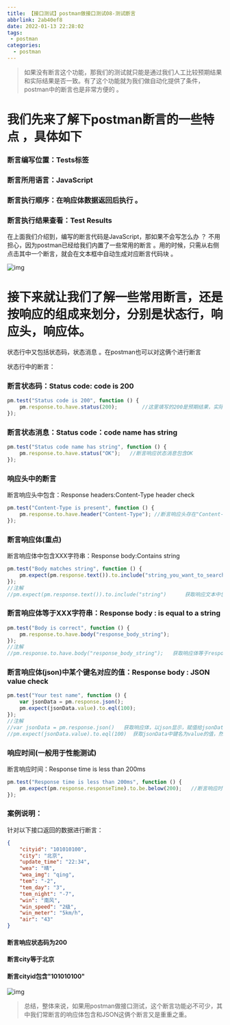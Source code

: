```yaml
---
title: 【接口测试】postman做接口测试08-测试断言
abbrlink: 2ab40ef8
date: 2022-01-13 22:28:02
tags:
 - postman
categories:
  - postman
---
```


> 如果没有断言这个功能，那我们的测试就只能是通过我们人工比较预期结果和实际结果是否一致。有了这个功能就为我们做自动化提供了条件，postman中的断言也是非常方便的 。

# 我们先来了解下postman断言的一些特点 ，具体如下

### 断言编写位置：Tests标签

### 断言所用语言：JavaScript

### 断言执行顺序：在响应体数据返回后执行 。

### 断言执行结果查看：Test Results

在上面我们介绍到，编写的断言代码是JavaScript，那如果不会写怎么办 ？ 不用担心，因为postman已经给我们内置了一些常用的断言 。用的时候，只需从右侧点击其中一个断言，就会在文本框中自动生成对应断言代码块 。

 ![img](https://gitee.com/XuePengJu/PictureDependency/raw/main/blog/ArticlePictures/postman/08-001.png) 

# 接下来就让我们了解一些常用断言，还是按响应的组成来划分，分别是状态行，响应头，响应体。

状态行中又包括状态码，状态消息 。在postman也可以对这俩个进行断言

状态行中的断言：

### 断言状态码：Status code: code is 200

```javascript
pm.test("Status code is 200", function () {
    pm.response.to.have.status(200);		//这里填写的200是预期结果，实际结果是请求返回结果
});
```
### 断言状态消息：Status code：code name has string

```javascript
pm.test("Status code name has string", function () {
    pm.response.to.have.status("OK");	//断言响应状态消息包含OK
});
```
### 响应头中的断言

断言响应头中包含：Response headers:Content-Type header check
```javascript
pm.test("Content-Type is present", function () {
    pm.response.to.have.header("Content-Type"); //断言响应头存在"Content-Type"
});
```
### 断言响应体(重点)

断言响应体中包含XXX字符串：Response body:Contains string
```javascript
pm.test("Body matches string", function () {
    pm.expect(pm.response.text()).to.include("string_you_want_to_search");
});     
//注解
//pm.expect(pm.response.text()).to.include("string")      获取响应文本中包含string
```
### 断言响应体等于XXX字符串：Response body : is equal to a string

```javascript
pm.test("Body is correct", function () {
    pm.response.to.have.body("response_body_string");
});
//注解
//pm.response.to.have.body("response_body_string");   获取响应体等于response_body_string
```
### 断言响应体(json)中某个键名对应的值：Response body : JSON value check

```javascript
pm.test("Your test name", function () {
    var jsonData = pm.response.json();
    pm.expect(jsonData.value).to.eql(100);
});
//注解
//var jsonData = pm.response.json()   获取响应体，以json显示，赋值给jsonData .注意：该响应体必须返会是的json，否则会报错
//pm.expect(jsonData.value).to.eql(100)  获取jsonData中键名为value的值，然后和100进行比较
```
### 响应时间(一般用于性能测试)

断言响应时间：Response time is less than 200ms
```javascript
pm.test("Response time is less than 200ms", function () {
    pm.expect(pm.response.responseTime).to.be.below(200);   //断言响应时间<200ms
});
```
### 案例说明：

针对以下接口返回的数据进行断言：
```json
{
    "cityid": "101010100",
    "city": "北京",
    "update_time": "22:34",
    "wea": "晴",
    "wea_img": "qing",
    "tem": "-2",
    "tem_day": "3",
    "tem_night": "-7",
    "win": "南风",
    "win_speed": "2级",
    "win_meter": "5km/h",
    "air": "43"
}
```
#### 断言响应状态码为200

#### 断言city等于北京

#### 断言cityid包含"101010100"

  ![img](https://gitee.com/XuePengJu/PictureDependency/raw/main/blog/ArticlePictures/postman/08-002.png) 

>  总结，整体来说，如果用postman做接口测试，这个断言功能必不可少，其中我们常断言的响应体包含和JSON这俩个断言又是重重之重。